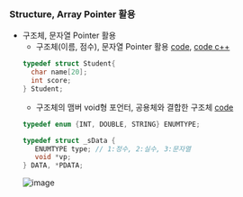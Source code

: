 ### Structure, Array Pointer 활용
* 구조체, 문자열 Pointer 활용
    * 구조체(이름, 점수), 문자열 Pointer 활용 [code](https://github.com/csbyun-data/C-Pro/blob/main/chap02/Application/Student_order1.c), [code c++](https://github.com/csbyun-data/C-Pro/blob/main/chap02/Application/Student_order1.cpp)
    ```c
    typedef struct Student{
      char name[20];
      int score;
    } Student;
    ```
    * 구조체의 맴버 void형 포언터, 공용체와 결합한 구조체 [code](https://github.com/csbyun-data/C-Pro/blob/main/chap02/Application/structure_void_pointer.c)
    ```c
    typedef enum {INT, DOUBLE, STRING} ENUMTYPE;

    typedef struct _sData {
       ENUMTYPE type; // 1:정수, 2:실수, 3:문자열
       void *vp;
    } DATA, *PDATA;
    ```
    ![image](https://github.com/user-attachments/assets/52519cb1-4036-47a9-a241-f7686ce9a571)

    
